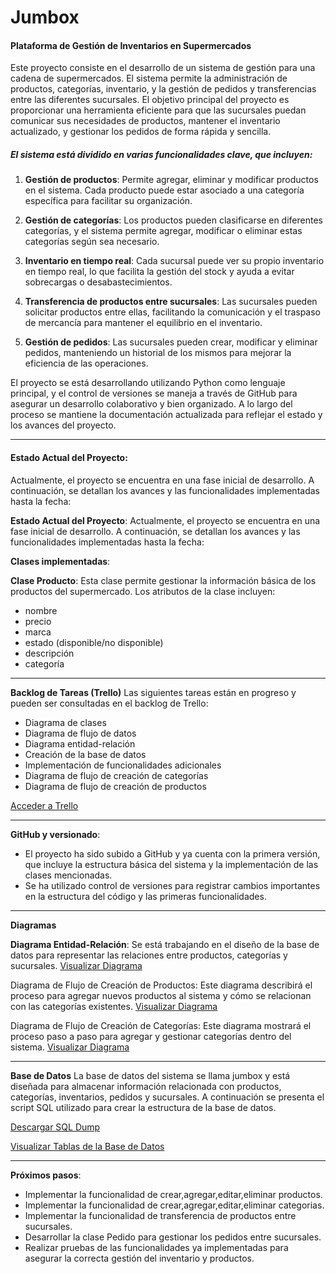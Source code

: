 #  Jumbox
####  Plataforma de Gestión de Inventarios en Supermercados

Este proyecto consiste en el desarrollo de un sistema de gestión para una cadena de supermercados. El sistema permite la administración de productos, categorías, inventario, y la gestión de pedidos y transferencias entre las diferentes sucursales. El objetivo principal del proyecto es proporcionar una herramienta eficiente para que las sucursales puedan comunicar sus necesidades de productos, mantener el inventario actualizado, y gestionar los pedidos de forma rápida y sencilla.



#####   El sistema está dividido en varias funcionalidades clave, que incluyen:

1. **Gestión de productos**: Permite agregar, eliminar y modificar productos en el sistema. Cada producto puede estar asociado a una categoría específica para facilitar su organización.

3. **Gestión de categorías**: Los productos pueden clasificarse en diferentes categorías, y el sistema permite agregar, modificar o eliminar estas categorías según sea necesario.

5. **Inventario en tiempo real**: Cada sucursal puede ver su propio inventario en tiempo real, lo que facilita la gestión del stock y ayuda a evitar sobrecargas o desabastecimientos.

7. **Transferencia de productos entre sucursales**: Las sucursales pueden solicitar productos entre ellas, facilitando la comunicación y el traspaso de mercancía para mantener el equilibrio en el inventario.

9. **Gestión de pedidos**: Las sucursales pueden crear, modificar y eliminar pedidos, manteniendo un historial de los mismos para mejorar la eficiencia de las operaciones.


El proyecto se está desarrollando utilizando Python como lenguaje principal, y el control de versiones se maneja a través de GitHub para asegurar un desarrollo colaborativo y bien organizado. A lo largo del proceso se mantiene la documentación actualizada para reflejar el estado y los avances del proyecto.


------------


####  Estado Actual del Proyecto:

Actualmente, el proyecto se encuentra en una fase inicial de desarrollo. A continuación, se detallan los avances y las funcionalidades implementadas hasta la fecha:

**Estado Actual del Proyecto**:
Actualmente, el proyecto se encuentra en una fase inicial de desarrollo. A continuación, se detallan los avances y las funcionalidades implementadas hasta la fecha:

**Clases implementadas**:

**Clase Producto**: Esta clase permite gestionar la información básica de los productos del supermercado. Los atributos de la clase incluyen:

- nombre
- precio
- marca
- estado (disponible/no disponible)
- descripción
- categoría

------------


**Backlog de Tareas (Trello)**
Las siguientes tareas están en progreso y pueden ser consultadas en el backlog de Trello:

-  Diagrama de clases
-  Diagrama de flujo de datos
-  Diagrama entidad-relación
-  Creación de la base de datos
-  Implementación de funcionalidades adicionales
- Diagrama de flujo de creación de categorías
- Diagrama de flujo de creación de productos

[Acceder a Trello](https://trello.com/invite/b/66e81fbbdd986ae76be41432/ATTI316dd4aa424008233ab8e7e63e6db5448F102F17/trabajo-python)


------------

**GitHub y versionado**:

- El proyecto ha sido subido a GitHub y ya cuenta con la primera versión, que incluye la estructura básica del sistema y la implementación de las clases mencionadas.
- Se ha utilizado control de versiones para registrar cambios importantes en la estructura del código y las primeras funcionalidades.

------------
**Diagramas**

**Diagrama Entidad-Relación**: Se está trabajando en el diseño de la base de datos para representar las relaciones entre productos, categorías y sucursales.
[Visualizar Diagrama](https://drive.google.com/file/d/1xe1qN12Ag5GsJhHbZIETTuqzBWr5H9Tt/view?usp=sharing)

Diagrama de Flujo de Creación de Productos: Este diagrama describirá el proceso para agregar nuevos productos al sistema y cómo se relacionan con las categorías existentes.
[Visualizar Diagrama](https://drive.google.com/file/d/18f7bv5xovs5DMgGNtxE6sXY1eDpMWt4O/view?usp=sharing)


Diagrama de Flujo de Creación de Categorías: Este diagrama mostrará el proceso paso a paso para agregar y gestionar categorías dentro del sistema.
[Visualizar Diagrama](https://drive.google.com/file/d/1lrYm0kE8UjbqD7Qw6xXH3JdOS3DqIzvB/view?usp=sharing)

------------


**Base de Datos**
La base de datos del sistema se llama jumbox y está diseñada para almacenar información relacionada con productos, categorías, inventarios, pedidos y sucursales. A continuación se presenta el script SQL utilizado para crear la estructura de la base de datos.

[Descargar SQL Dump](https://drive.google.com/file/d/1WYIBmXtLGFdGlk3vvCorVcRKfQR4wgtM/view?usp=sharing)

[Visualizar Tablas de la Base de Datos](https://docs.google.com/spreadsheets/d/1cNVlbS90rQW3PqvcyU2LpM1sm1Ki76bpymOZKNxrplU/edit?usp=sharing)


------------

**Próximos pasos**:

- Implementar la funcionalidad de crear,agregar,editar,eliminar productos.
- Implementar la funcionalidad de crear,agregar,editar,eliminar  categorias.
- Implementar la funcionalidad de transferencia de productos entre sucursales.
- Desarrollar la clase Pedido para gestionar los pedidos entre sucursales.
- Realizar pruebas de las funcionalidades ya implementadas para asegurar la correcta gestión del inventario y productos.
